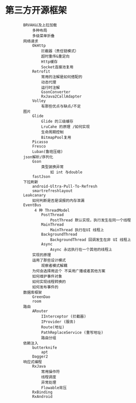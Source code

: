 # 第三方开源框架
			BRVAH以及上拉加载
				多种布局
				多级菜单折叠
			网络请求
				OkHttp
					拦截器（责任链模式）
					超时重传&重定向
					Http缓存
					Socket连接池复用
				Retrofit
					常用的注解是如何搭配的
					动态代理
					运行时注解
					GsonConverter
					RxJava2CallAdapter
				Volley
					有那些优点与缺点/不足
			图片
				Glide
					Glide 的三级缓存
					LruCahe 的原理 /如何实现
					生命周期控制
					BitmapPool复用
				Picasso
				Fresco
				Luban(鲁班压缩)
			json解析/序列化
				Gson
					类型装换异常
						如 int 与double
				fastJson
			下拉刷新
				android-Ultra-Pull-To-Refresh
				smartrefreshlayout
			Leakcanary
				如何判断是否是误报的内存泄漏
			EventBus
				 4 种 ThreadModel
					PostThread
						PostThread 默认实现，执行发生在同一个线程 
					MainThread
						MainThread 执行在UI 线程上
					BackgroundThread
						BackgroundThread 回调发生在非 UI 线程上 
					Async
						Async 永远执行在一个其他的线程上
				实现的原理
				运用了那些设计模式
					观察者模式解耦
				为何会选择用这个 不采用广播或者其他方案
				如何维护事件对象
				如何实现线程转换的
				如何发布事件的
			数据库框架
				GreenDao
				room
			路由
				ARouter
					IInterceptor (拦截器)
					IProvider (服务)
					Route(地址)
					PathReplaceService (重写地址)
					路由分组
			依赖注入
				butterknife
					apt
				Dagger2
			响应式编程
				RxJava
					常用操作符
					线程调度
					异常处理
					Flowable背压
				RxBinding
				RxAndroid
